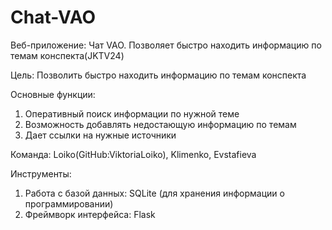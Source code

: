 # Chat-VAO
Веб-приложение: Чат VAO. Позволяет быстро находить информацию по темам конспекта(JKTV24)

Цель: Позволить быстро находить информацию по темам конспекта

Основные функции:
1. Оперативный поиск информации по нужной теме
2. Возможность добавлять недостающую информацию по темам
3. Дает ссылки на нужные источники

Команда: Loiko(GitHub:ViktoriaLoiko), Klimenko, Evstafieva

Инструменты: 
1. Работа с базой данных: SQLite (для хранения информации о программировании)
2. Фреймворк интерфейса: Flask
